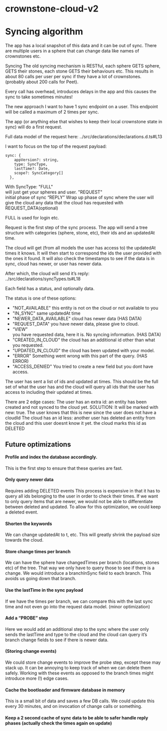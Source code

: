 # crownstone-cloud-v2

# Syncing algorithm

The app has a local snapshot of this data and it can be out of sync. There are multiple users in a sphere that can change data like names of crownstones etc.


Syncing 
The old syncing mechanism is RESTful, each sphere GETS sphere, GETS their stones, each stone GETS their behaviours etc. This results in about 80 calls per user per sync if they have a lot of crownstones. (probably about 200 calls for Peet).

Every call has overhead, introduces delays in the app and this causes the sync to take sometimes minutes!

The new approach
I want to have 1 sync endpoint on a user. This endpoint will be called a maximum of 2 times per sync.

The app (or anything else that wishes to keep their local crownstone state in sync) will do a first request.

Full data model of the request here:
../src/declarations/declarations.d.ts#L13

I want to focus on the top of the request payload:
```
sync: {
    appVersion?: string,
    type: SyncType,
    lastTime?: Date,
    scope?: SyncCategory[]
  },
```

With SyncType:
"FULL"      	
will just get your spheres and user.
"REQUEST"  	
 initial phase of sync
“REPLY” 
Wrap up phase of sync where the user will give the cloud any data that the cloud has requested with REQUEST_DATA(optional)

FULL is used for login etc.

Request is the first step of the sync process. The app will send a tree structure with categories (sphere, stone, etc), their ids and an updatedAt time.

The cloud will get (from all models the user has access to) the updatedAt times it knows.
It will then start to correspond the ids the user provided with the ones it found. It will also check the timestamps to see if the data is in sync, cloud has newer, or user has newer data.

After which, the cloud will send it’s reply:
../src/declarations/syncTypes.ts#L18

Each field has a status, and optionally data.

The status is one of these options:
- "NOT_AVAILABLE" 
this entity is not on the cloud or not available to you
- "IN_SYNC" 
same updatedAt time
- "NEWER_DATA_AVAILABLE" 
cloud has newer data (HAS DATA)
- "REQUEST_DATA" 
you have newer data, please give to cloud.
- “VIEW"	
you have requested data, here it is. No syncing information.  (HAS DATA)
- "CREATED_IN_CLOUD"
 the cloud has an additional id other than what you requested.
- "UPDATED_IN_CLOUD"
 the cloud has been updated with your model.
- "ERROR"
 Something went wrong with this part of the query.  (HAS ERROR)
 - "ACCESS_DENIED"
 You tried to create a new field but you dont have access.
 

The user has sent a list of ids and updated at times. This should be the full set of what the user has and the cloud will query all ids that the user has access to including their updated at times.

There are 2 edge cases:
The user has an extra id: an entity has been created and not synced to the cloud yet.
SOLUTION: It will be marked with new: true. The user knows that this is new since the user does not have a cloudId
 The cloud has an id less: another user has deleted an entity from the cloud and this user doesnt know it yet.
the cloud marks this id as DELETED


## Future optimizations
#### Profile and index the database accordingly.
This is the first step to ensure that these queries are fast.

#### Only query newer data 
Requires adding DELETED events
This process is expensive in that it has to query all ids belonging to the user in order to check their times. If we want to only query items that are newer, we would not be able to differentiate between deleted and updated. To allow for this optimization, we could keep a deleted event.

#### Shorten the keywords
We can change updatedAt to t, etc. This will greatly shrink the payload size towards the cloud.

#### Store change times per branch
We can have the sphere have changedTimes per branch (locations, stones etc) of the tree. That way we only have to query those to see if there is a change. We would introduce a branchInSync field to each branch. This avoids us going down that branch.

#### Use the lastTime in the sync payload
If we have the times per branch, we can compare this with the last sync time and not even go into the request data model. (minor optimization)

#### Add a “PROBE” step
Here we would add an additional step to the sync where the user only sends the lastTime and type to the cloud and the cloud can query it’s branch change fields to see if there is newer data.

#### (Storing change events)
We could store change events to improve the probe step, except these may stack up. It can be annoying to keep track of when we can delete them safely. Working with these events as opposed to the branch times might introduce more (!) edge cases.

#### Cache the bootloader and firmware database in memory
This is a small bit of data and saves a few DB calls. We could update this every 30 minutes, and on invocation of change calls or something.

#### Keep a 2 second cache of sync data to be able to safer handle reply phases (actually check the times again on update)

